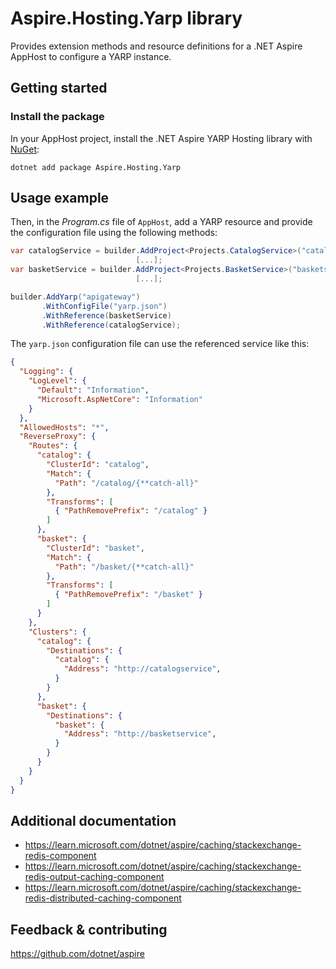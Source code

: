 # Aspire.Hosting.Yarp library

Provides extension methods and resource definitions for a .NET Aspire AppHost to configure a YARP instance.

## Getting started

### Install the package

In your AppHost project, install the .NET Aspire YARP Hosting library with [NuGet](https://www.nuget.org):

```dotnetcli
dotnet add package Aspire.Hosting.Yarp
```

## Usage example

Then, in the _Program.cs_ file of `AppHost`, add a YARP resource and provide the configuration file using the following methods:

```csharp
var catalogService = builder.AddProject<Projects.CatalogService>("catalogservice")
                            [...];
var basketService = builder.AddProject<Projects.BasketService>("basketservice")
                            [...];

builder.AddYarp("apigateway")
       .WithConfigFile("yarp.json")
       .WithReference(basketService)
       .WithReference(catalogService);
```

The `yarp.json` configuration file can use the referenced service like this:

```json
{
  "Logging": {
    "LogLevel": {
      "Default": "Information",
      "Microsoft.AspNetCore": "Information"
    }
  },
  "AllowedHosts": "*",
  "ReverseProxy": {
    "Routes": {
      "catalog": {
        "ClusterId": "catalog",
        "Match": {
          "Path": "/catalog/{**catch-all}"
        },
        "Transforms": [
          { "PathRemovePrefix": "/catalog" }
        ]
      },
      "basket": {
        "ClusterId": "basket",
        "Match": {
          "Path": "/basket/{**catch-all}"
        },
        "Transforms": [
          { "PathRemovePrefix": "/basket" }
        ]
      }
    },
    "Clusters": {
      "catalog": {
        "Destinations": {
          "catalog": {
            "Address": "http://catalogservice",
          }
        }
      },
      "basket": {
        "Destinations": {
          "basket": {
            "Address": "http://basketservice",
          }
        }
      }
    }
  }
}

```

## Additional documentation

* https://learn.microsoft.com/dotnet/aspire/caching/stackexchange-redis-component
* https://learn.microsoft.com/dotnet/aspire/caching/stackexchange-redis-output-caching-component
* https://learn.microsoft.com/dotnet/aspire/caching/stackexchange-redis-distributed-caching-component

## Feedback & contributing

https://github.com/dotnet/aspire
